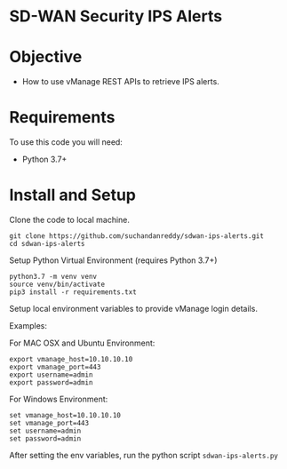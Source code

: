 # SD-WAN Security IPS Alerts

# Objective 

*   How to use vManage REST APIs to retrieve IPS alerts. 

# Requirements

To use this code you will need:

* Python 3.7+

# Install and Setup

Clone the code to local machine.

```
git clone https://github.com/suchandanreddy/sdwan-ips-alerts.git
cd sdwan-ips-alerts
```
Setup Python Virtual Environment (requires Python 3.7+)

```
python3.7 -m venv venv
source venv/bin/activate
pip3 install -r requirements.txt
```

Setup local environment variables to provide vManage login details. 

Examples:

For MAC OSX and Ubuntu Environment:

```
export vmanage_host=10.10.10.10
export vmanage_port=443
export username=admin
export password=admin
```

For Windows Environment:

```
set vmanage_host=10.10.10.10
set vmanage_port=443
set username=admin
set password=admin
```

After setting the env variables, run the python script `sdwan-ips-alerts.py`